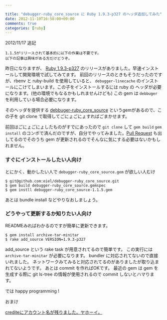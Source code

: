 ```yaml
---

title: "debugger-ruby_core_source に Ruby 1.9.3-p327 のヘッダ追加してみた"
date: 2012-11-10T16:58:00+09:00
comments: true
categories: [ruby]
---
```


2012/11/17 追記
```
1.1.5がリリースされて基本的に以下の作業は不要です。
以下の記事は興味がある方だけどうぞ。
```

昨日になりますが、 [Ruby 1.9.3-p327](http://www.ruby-lang.org/ja/news/2012/11/09/ruby-1-9-3-p327-is-released/) のリリースがありました。早速インストールして開発環境で試してみてます。
前回のリリースのときもそうだったのですが、rbenv と ruby-build を使用していると、 `debugger-linecache` のインストールにこけてしまいます。この子をインストールするには ruby の ヘッダが必要になります。(他の環境でもなるかもしれませんけども)
この gem は `debbuger` を利用している場合必要になります。

そのヘッダを提供する [debbuger-ruby_core_source](https://rubygems.org/gems/debugger-ruby_core_source) というgemがあるので、この子を git clone で取得してごにょごにょすればごまかせます。

前回はごにょごにょしたものがすでにあったので `git clone` して `gem build` `gem install` のコンボで済んだのですが、自分でやってみました。[Pull Request](https://github.com/cldwalker/debugger-ruby_core_source/pull/7) も出してるのでそのうち gem が更新されるのでそんなに気にする必要はないかもしれません。

### すぐにインストールしたい人向け

とにかく、動かしたい人で `debugger-ruby_core_source.gem` が欲しい人むけ

```
$ git@github.com:eiel/debugger-ruby_core_source.git
$ gem build debugger-ruby_core_source.gemspec
$ gem instll debugger-ruby_core_source-1.1.5.gem
```

あとは bundle install などやりなおしましょう。

### どうやって更新するか知りたい人向け

READMEみればわかるのですが簡単に更新できます。

```
$ gem install archive-tar-minitar
$ rake add_source VERSION=1.9.3-p327
```

add_source という rake task が用意されてるので簡単です。
この実行には `archive-tar-minitar` が必要になります。
bundler に対応されてないので直接いれました。
ネットワークみてみると対応されてるのがありましたが取り込まれてないようです。
あとは commit を作ればOKです。
最近の gem は gem を生成する際に git ls-tree の情報が使用されるので commit しないとハマります。

では happy programming !

おまけ

[crediteにアカウント名が残りました。ヤホーイ。](https://github.com/cldwalker/debugger-ruby_core_source/commit/f68d267844f8d385498a8a80c1590ba77141bd5a)
